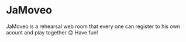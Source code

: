 # JaMoveo
JaMoveo is a rehearsal web room that every one can register to his own acount and play together 😊
Have fun!
